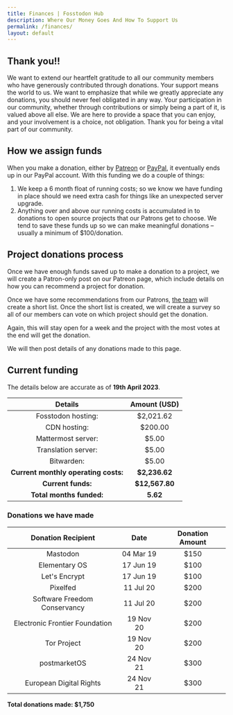 ```yaml
---
title: Finances | Fosstodon Hub
description: Where Our Money Goes And How To Support Us 
permalink: /finances/
layout: default
---
```

## Thank you!! 

We want to extend our heartfelt gratitude to all our community members who have generously contributed through donations. Your support means the world to us. We want to emphasize that while we greatly appreciate any donations, you should never feel obligated in any way. Your participation in our community, whether through contributions or simply being a part of it, is valued above all else. We are here to provide a space that you can enjoy, and your involvement is a choice, not obligation. Thank you for being a vital part of our community.

## How we assign funds

When you make a donation, either by [Patreon](https://patreon.com/fosstodon) or [PayPal](https://paypal.me/fosstodonorg), it eventually ends up in our PayPal account. With this funding we do a couple of things:

1.  We keep a 6 month float of running costs; so we know we have funding in place should we need extra cash for things like an unexpected server upgrade.
2.  Anything over and above our running costs is accumulated in to donations to open source projects that our Patrons get to choose. We tend to save these funds up so we can make meaningful donations – usually a minimum of $100/donation.

## Project donations process

Once we have enough funds saved up to make a donation to a project, we will create a Patron-only post on our Patreon page, which include details on how you can recommend a project for donation.

Once we have some recommendations from our Patrons, [the team](/team) will create a short list. Once the short list is created, we will create a survey so all of our members can vote on which project should get the donation.

Again, this will stay open for a week and the project with the most votes at the end will get the donation.

We will then post details of any donations made to this page.

## Current funding

The details below are accurate as of **19th April 2023**.

|             Details            | Amount (USD) |
|:------------------------------:|:------------:|
| Fosstodon hosting: | $2,021.62       |
| CDN hosting: | $200.00       |
| Mattermost server: | $5.00       |
| Translation server: | $5.00       |
| Bitwarden: | $5.00       |
| **Current monthly operating costs:** | **$2,236.62**      |
| **Current funds:**       | **$12,567.80** |
| **Total months funded:**           | **5.62**   |

### Donations we have made

| Donation Recipient | Date | Donation Amount |
|:------------------:|:----:|:---------------:|
|  Mastodon                  |  04 Mar 19    | $150                |
|  Elementary OS                  |  17 Jun 19    | $100                |
|  Let's Encrypt                  |  17 Jun 19    | $100                |
|  Pixelfed                  |  11 Jul 20    | $200                |
|  Software Freedom Conservancy                  |  11 Jul 20    | $200                |
|  Electronic Frontier Foundation                 |  19 Nov 20    | $200                |
|  Tor Project                  |  19 Nov 20    | $200                |
|  postmarketOS                 |  24 Nov 21    | $300                |
|  European Digital Rights                  |  24 Nov 21    | $300                |

**Total donations made: $1,750**
